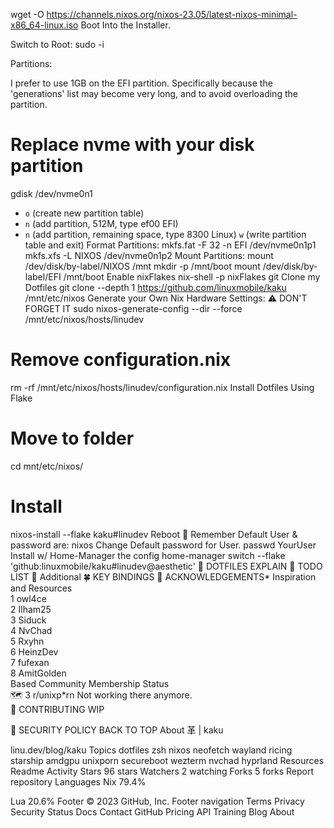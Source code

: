 wget -O <https://channels.nixos.org/nixos-23.05/latest-nixos-minimal-x86_64-linux.iso>
Boot Into the Installer.

Switch to Root: sudo -i

Partitions:

I prefer to use 1GB on the EFI partition. Specifically because the 'generations' list may become very long, and to avoid overloading the partition.

# Replace nvme with your disk partition
gdisk /dev/nvme0n1
- `o` (create new partition table)
- `n` (add partition, 512M, type ef00 EFI)
- `n` (add partition, remaining space, type 8300 Linux)
`w` (write partition table and exit)
Format Partitions:
mkfs.fat -F 32 -n EFI /dev/nvme0n1p1
mkfs.xfs -L NIXOS /dev/nvme0n1p2
Mount Partitions:
mount /dev/disk/by-label/NIXOS /mnt
mkdir -p /mnt/boot
mount /dev/disk/by-label/EFI /mnt/boot
Enable nixFlakes
nix-shell -p nixFlakes git
Clone my Dotfiles
git clone --depth 1 <https://github.com/linuxmobile/kaku> /mnt/etc/nixos
Generate your Own Nix Hardware Settings:
⚠ DON'T FORGET IT
sudo nixos-generate-config --dir --force /mnt/etc/nixos/hosts/linudev

# Remove configuration.nix 
rm -rf /mnt/etc/nixos/hosts/linudev/configuration.nix
Install Dotfiles Using Flake
# Move to folder
cd mnt/etc/nixos/

# Install
nixos-install --flake kaku#linudev
Reboot
🐙 Remember Default User & password are: nixos
Change Default password for User.
passwd YourUser
Install w/ Home-Manager the config
home-manager switch --flake 'github:linuxmobile/kaku#linudev@aesthetic'
🌸 DOTFILES EXPLAIN
🌻 TODO LIST
🎋 Additional
🍀 KEY BINDINGS
💐 ACKNOWLEDGEMENTS*
Inspiration and Resources		
1	owl4ce		
2	Ilham25		
3	Siduck		
4	NvChad		
5	Rxyhn		
6	HeinzDev		
7	fufexan		
8	AmitGolden		
Based		Community	Membership Status	
🗺	3	r/unixp*rn	Not working there anymore.	
🌳 CONTRIBUTING
WIP

🎃 SECURITY POLICY
BACK TO TOP
About
革 | kaku

linu.dev/blog/kaku
Topics
dotfiles zsh nixos neofetch wayland ricing starship amdgpu unixporn secureboot wezterm nvchad hyprland
Resources
 Readme
 Activity
Stars
 96 stars
Watchers
 2 watching
Forks
 5 forks
Report repository
Languages
Nix
79.4%
 
Lua
20.6%
Footer
© 2023 GitHub, Inc.
Footer navigation
Terms
Privacy
Security
Status
Docs
Contact GitHub
Pricing
API
Training
Blog
About
